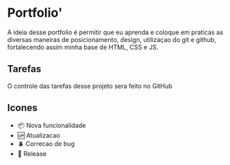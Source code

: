 # Portfolio'

A ideia desse portfolio é permitir que eu aprenda e coloque em praticas as diversas maneiras de posicionamento, design, utilizaçao do git e github, fortalecendo assim minha base de HTML, CSS e JS.

## Tarefas 

O controle das tarefas desse projeto sera feito no GitHub

## Icones

- :package: Nova funcionalidade
- :up: Atualizacao
- :beetle: Correcao de bug
- :checkered_flag: Release
